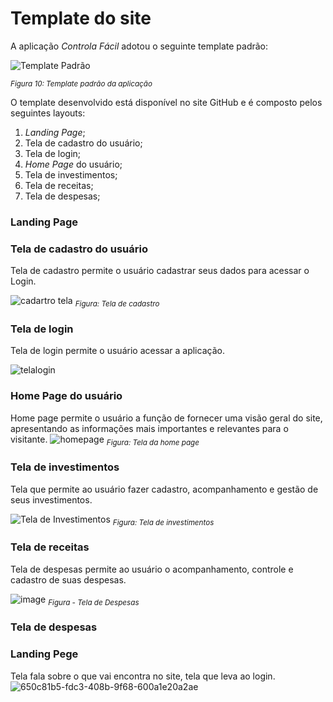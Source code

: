 # Template do site

A aplicação *Controla Fácil* adotou o seguinte template padrão:

![Template Padrão](https://github.com/ICEI-PUC-Minas-PMV-ADS/pmv-ads-2023-1-e1-proj-web-t3-pmv-ads-2023-1-e1-proj-web-t3-g1/assets/122227953/2450930a-5b02-4b90-b334-f490da2d7387)

<sub>*Figura 10: Template padrão da aplicação*</sub>

O template desenvolvido está disponível no site GitHub e é composto pelos seguintes layouts:

1. *Landing Page*;
2. Tela de cadastro do usuário;
3. Tela de login;
4. *Home Page* do usuário;
5. Tela de investimentos;
6. Tela de receitas;
7. Tela de despesas;

### **Landing Page**
###  **Tela de cadastro do usuário**
Tela de cadastro permite o usuário cadastrar seus dados para acessar o Login.

![cadartro tela](https://github.com/ICEI-PUC-Minas-PMV-ADS/pmv-ads-2023-1-e1-proj-web-t3-pmv-ads-2023-1-e1-proj-web-t3-g1/assets/127629619/2c6946e4-b113-450f-a461-f0e3a47dfde8)
<sub>*Figura: Tela de cadastro*</sub>

###  **Tela de login**
Tela de login permite o usuário acessar a aplicação.

![telalogin](https://github.com/ICEI-PUC-Minas-PMV-ADS/pmv-ads-2023-1-e1-proj-web-t3-pmv-ads-2023-1-e1-proj-web-t3-g1/assets/127629619/43520f90-2d31-4d47-b3f2-e22e214650ed)


###  **Home Page do usuário**
Home page permite o usuário a função de fornecer uma visão geral do site, apresentando as informações mais importantes e relevantes para o visitante.
![homepage](https://github.com/ICEI-PUC-Minas-PMV-ADS/pmv-ads-2023-1-e1-proj-web-t3-pmv-ads-2023-1-e1-proj-web-t3-g1/assets/131923836/2a23690f-d629-4ebd-abb7-dabc071993e7)
<sub>*Figura: Tela da home page*</sub>

###  **Tela de investimentos**

Tela que permite ao usuário fazer cadastro, acompanhamento e gestão de seus investimentos.

![Tela de Investimentos](https://github.com/ICEI-PUC-Minas-PMV-ADS/pmv-ads-2023-1-e1-proj-web-t3-pmv-ads-2023-1-e1-proj-web-t3-g1/assets/122227953/5a07ea4a-e459-4dd6-9d02-91697ea97244)
<sub>*Figura: Tela de investimentos*</sub>

###  **Tela de receitas**
Tela de despesas permite ao usuário o acompanhamento, controle e cadastro de suas despesas.
 
![image](https://github.com/ICEI-PUC-Minas-PMV-ADS/pmv-ads-2023-1-e1-proj-web-t3-pmv-ads-2023-1-e1-proj-web-t3-g1/assets/77800106/58df806d-260e-493c-8faa-628dfcaaf261)
<sub>*Figura - Tela de Despesas* </sub>

###  **Tela de despesas**

###  **Landing Pege**
Tela fala sobre o que vai encontra no site, tela que leva ao login.
![650c81b5-fdc3-408b-9f68-600a1e20a2ae](https://github.com/lucasemanuel345/pmv-ads-2023-1-e1-proj-web-t3-pmv-ads-2023-1-e1-proj-web-t3-g1/assets/131082433/5310f8b8-c90b-40ae-873b-a05a794ec32a)

